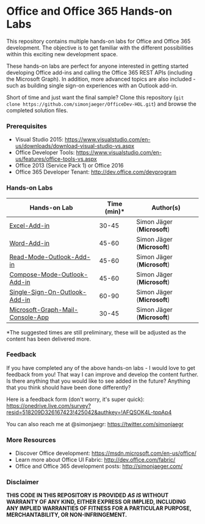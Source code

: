 # Office and Office 365 Hands-on Labs #

This repository contains multiple hands-on labs for Office and Office 365 development. The objective is to get familiar with the different possibilities within this exciting new development space.

These hands-on labs are perfect for anyone interested in getting started developing Office add-ins and calling the Office 365 REST APIs (including the Microsoft Graph). In addition, more advanced topics are also included - such as building single sign-on experiences with an Outlook add-in.

Short of time and just want the final sample? Clone this repository (```git clone https://github.com/simonjaeger/OfficeDev-HOL.git```) and browse the completed solution files.  

### Prerequisites ###
- Visual Studio 2015: <https://www.visualstudio.com/en-us/downloads/download-visual-studio-vs.aspx>
- Office Developer Tools: <https://www.visualstudio.com/en-us/features/office-tools-vs.aspx>
- Office 2013 (Service Pack 1) or Office 2016
- Office 365 Developer Tenant: <http://dev.office.com/devprogram>

### Hands-on Labs ###
Hands-on Lab | Time (min)* | Author(s)
---------|----------|----------
[Excel-Add-in](https://github.com/simonjaeger/OfficeDev-HOL/tree/master/Excel-Add-in) | 30-45 |Simon Jäger (**Microsoft**)
[Word-Add-in](https://github.com/simonjaeger/OfficeDev-HOL/tree/master/Word-Add-in) | 45-60 |Simon Jäger (**Microsoft**)
[Read-Mode-Outlook-Add-in](https://github.com/simonjaeger/OfficeDev-HOL/tree/master/Read-Mode-Outlook-Add-in) | 45-60 |Simon Jäger (**Microsoft**)
[Compose-Mode-Outlook-Add-in](https://github.com/simonjaeger/OfficeDev-HOL/tree/master/Compose-Mode-Outlook-Add-in) | 45-60 |Simon Jäger (**Microsoft**)
[Single-Sign-On-Outlook-Add-in](https://github.com/simonjaeger/OfficeDev-HOL/tree/master/Single-Sign-On-Outlook-Add-in) | 60-90 |Simon Jäger (**Microsoft**)
[Microsoft-Graph-Mail-Console-App](https://github.com/simonjaeger/OfficeDev-HOL/tree/master/Microsoft-Graph-Mail-Console-App) | 30-45 |Simon Jäger (**Microsoft**)

*The suggested times are still preliminary, these will be adjusted as the content has been delivered more.

### Feedback ###
If you have completed any of the above hands-on labs - I would love to get feedback from you! That way I can improve and develop the content further. Is there anything that you would like to see added in the future? Anything that you think should have been done differently? 

Here is a feedback form (don't worry, it's super quick): <https://onedrive.live.com/survey?resid=518209D326167423!425042&authkey=!AFQSOK4L-tppAp4>

You can also reach me at @simonjaegr: <https://twitter.com/simonjaegr>

### More Resources ###
- Discover Office development: <https://msdn.microsoft.com/en-us/office/>
- Learn more about Office UI Fabric: <http://dev.office.com/fabric/>
- Office and Office 365 development posts: <http://simonjaeger.com/>

### Disclaimer ###
**THIS CODE IN THIS REPOSITORY IS PROVIDED *AS IS* WITHOUT WARRANTY OF ANY KIND, EITHER EXPRESS OR IMPLIED, INCLUDING ANY IMPLIED WARRANTIES OF FITNESS FOR A PARTICULAR PURPOSE, MERCHANTABILITY, OR NON-INFRINGEMENT.**


